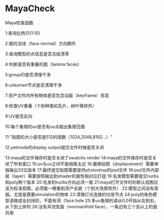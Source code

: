 # MayaCheck
Maya检查函数

1:查询比例尺(1:10)

2:面的法线（face normal）方向朝外

3:查询模型的点信息是否冻结清零 

4:判断是否有重叠的面（lamina faces）

5:groupID是否清理干净

6:unkonwn节点是否清理干净

7:资产文件内所有物体是否包含动画（keyframe）信息

8:检查UV重叠（个别种类如瓦片，树叶等除外）

9:UV是否反向

10:每个象限的uv是否有uv点超出象限范围

11:"贴图的大小是否是512的倍数（1024,2048,8192...）"

12:yetinode的display output提交文件时候是否关闭

13:maya的文件保存时是否关闭了swatchs render
14:maya的文件保存时是否关闭了所有窗口
15:uv与uv之间不能相离太近
16:置换贴图（displacement）需要单独输出32位版本
17:最终提交贴图需要提供photoshop的psd文件
18:psd文件内部层（layer）需要按照输出到shader的属性相对应打组
19:毛发模型需要提交nurbs和poly两个版本
20:毛发的nurbs方向必须一致
21:maya打开文件时的默认视图应该为标准视图，必须能一眼看到资产全貌（个别大场景除外）
22:模型之间没有穿插，尤其是需要simulation的物体
23:清理灯光连接的垃圾节点
24:poly的角色模型请做成全封闭的，不能有洞（face hole
25:多uv象限的请从0,0开始从左到右，从下到上排列
26:没有非流型面（nonmanifold face），一条边有三个及以上的面共用
